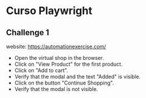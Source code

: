 # Curso Playwright

## Challenge 1

website: https://automationexercise.com/

- Open the virtual shop in the browser.
- Click on "View Product" for the first product.
- Click on "Add to cart".
- Verify that the modal and the text "Added" is visible.
- Click on the button "Continue Shopping".
- Verify that the modal is not visible.
